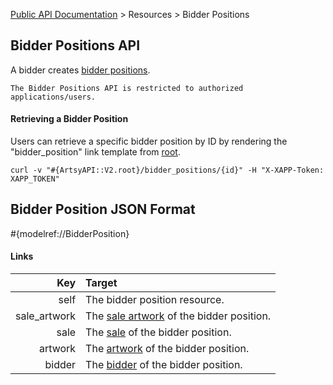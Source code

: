 [Public API Documentation](/v2) &gt; Resources &gt; Bidder Positions

## Bidder Positions API

A bidder creates [bidder positions](/v2/docs/bidder_positions).

``` alert[danger]
The Bidder Positions API is restricted to authorized applications/users.
```

#### Retrieving a Bidder Position

Users can retrieve a specific bidder position by ID by rendering the "bidder_position" link template from [root](#{ArtsyAPI::V2.root}).

```
curl -v "#{ArtsyAPI::V2.root}/bidder_positions/{id}" -H "X-XAPP-Token: XAPP_TOKEN"
```
## Bidder Position JSON Format

#{modelref://BidderPosition}

#### Links

Key                              | Target                                                              |
--------------------------------:|:--------------------------------------------------------------------|
self                             | The bidder position resource.                                       |
sale\_artwork                    | The [sale artwork](docs/sale_artworks) of the bidder position.      |
sale                             | The [sale](/v2/docs/sales) of the bidder position.                     |
artwork                          | The [artwork](/v2/docs/artworks) of the bidder position.               |
bidder                           | The [bidder](/v2/docs/bidders) of the bidder position.               |

